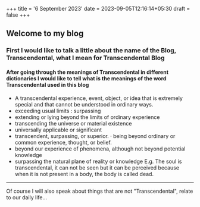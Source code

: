 +++
title = '6 September 2023'
date = 2023-09-05T12:16:14+05:30
draft = false
+++

## Welcome to my blog

### First I would like to talk a little about the name of the Blog, Transcendental, what I mean for Transcendental Blog

#### After going through the meanings of Transcendental in different dictionaries I would like to tell what is the meanings of the word Transcendental used in this blog

- A transcendental experience, event, object, or idea that is extremely special and that cannot be understood in ordinary ways.
- exceeding usual limits : surpassing
- extending or lying beyond the limits of ordinary experience
- transcending the universe or material existence
- universally applicable or significant
- transcendent, surpassing, or superior. · being beyond ordinary or
  common experience, thought, or belief.
- beyond our experience of phenomena, although not beyond potential
  knowledge
- surpassing the natural plane of reality or knowledge
E.g. The soul is transcendental, it can not be seen but it can be perceived because when it is not present in a body, the body is called dead.

---
Of course I will also speak about things that are not "Transcendental", relate to our daily life...
